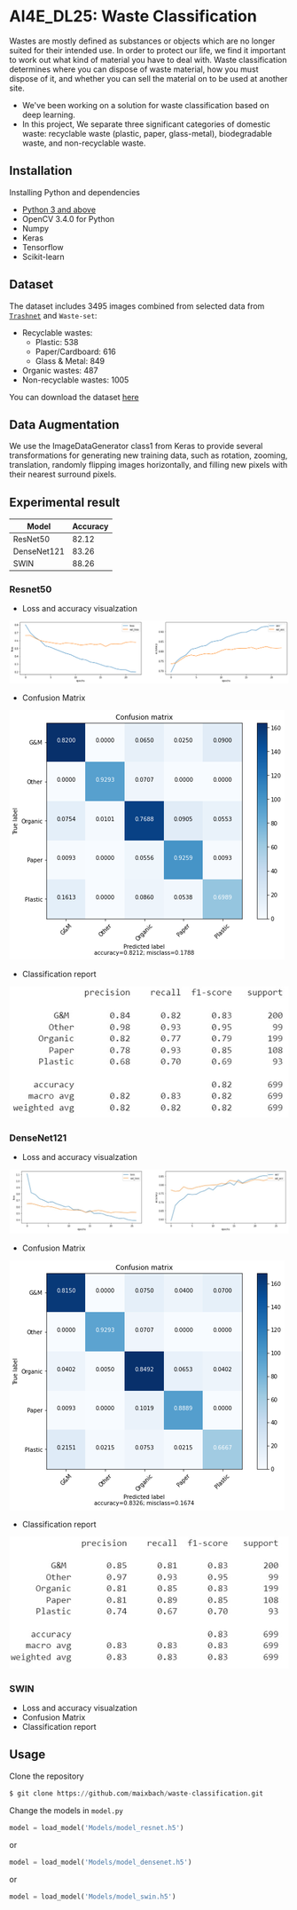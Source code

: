 # AI4E_DL25: Waste Classification

Wastes are mostly defined as substances or objects which are no longer suited for their intended use. In order to protect our life, we find it important to work out what kind of material you have to deal with. Waste classification determines where you can dispose of waste material, how you must dispose of it, and whether you can sell the material on to be used at another site.

- We've been working on a solution for waste classification based on deep learning. 
- In this project, We separate three significant categories of domestic waste: recyclable waste (plastic, paper, glass-metal), biodegradable waste, and non-recyclable waste.

## Installation

Installing Python and dependencies
- [Python 3 and above](https://www.python.org/downloads/)
- OpenCV 3.4.0 for Python
- Numpy
- Keras
- Tensorflow
- Scikit-learn

## Dataset
The dataset includes 3495 images combined from selected data from [`Trashnet`](https://github.com/garythung/trashnet) and `Waste-set`:
* Recyclable wastes:
    *  Plastic: 538
    * Paper/Cardboard: 616
    * Glass & Metal: 849
* Organic wastes: 487
* Non-recyclable wastes: 1005

You can download the dataset [here](https://drive.google.com/drive/folders/1hUY6GpxLOWvIM1tLDI8LoUQ_ktDp0mIl?fbclid=IwAR3rRosmKQEkzmxamvPTpGGwWTjEWes-7CGJR_SmUoRUj6poEOPRvGdhcXE)

<!-- ![This is an image]() -->

## Data Augmentation
We use the ImageDataGenerator class1 from Keras to provide several transformations for generating new training data, such as rotation, zooming, translation, randomly flipping images horizontally, and filling new pixels with their nearest surround pixels.

## Experimental result
Model         | Accuracy
------------- | -------------
ResNet50  | 82.12
DenseNet121  | 83.26
SWIN | 88.26

### Resnet50
* Loss and accuracy visualzation

![This is an image](https://github.com/maixbach/waste-classification/blob/main/images/Resnet50/resnet_loss_acc_viz.png)

* Confusion Matrix

![This is an image](https://github.com/maixbach/waste-classification/blob/main/images/Resnet50/resnet_confusion_matrix.png)

* Classification report

![This is an image](https://github.com/maixbach/waste-classification/blob/main/images/Resnet50/resnet_class_report.jpg)

### DenseNet121
* Loss and accuracy visualzation

![This is an image](https://github.com/maixbach/waste-classification/blob/main/images/DenseNet121/densenet_loss_acc_viz.jpg)

* Confusion Matrix

![This is an image](https://github.com/maixbach/waste-classification/blob/main/images/DenseNet121/densenet_confusion_matrix.png)

* Classification report

![This is an image](https://github.com/maixbach/waste-classification/blob/main/images/DenseNet121/densenet_class_report.jpg)
### SWIN
* Loss and accuracy visualzation
* Confusion Matrix
* Classification report
## Usage

Clone the repository

```python
$ git clone https://github.com/maixbach/waste-classification.git
```

Change the models in `model.py` 

```python
model = load_model('Models/model_resnet.h5')
```
or 
```python
model = load_model('Models/model_densenet.h5')
```
or
```python
model = load_model('Models/model_swin.h5')
```